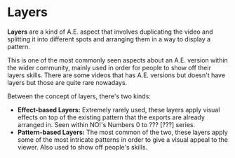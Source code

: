 # Layers
**Layers** are a kind of A.E. aspect that involves duplicating the video and splitting it into different spots and arranging them in a way to display a pattern.

This is one of the most commonly seen aspects about an A.E. version within the wider community, mainly used in order for people to show off their layers skills. There are some videos that has A.E. versions but doesn't have layers but those are quite rare nowadays.

Between the concept of layers, there's two kinds:
- **Effect-based Layers:** Extremely rarely used, these layers apply visual effects on top of the existing pattern that the exports are already arranged in. Seen within NO!'s Numbers 0 to ??? [???] series.
- **Pattern-based Layers:** The most common of the two, these layers apply some of the most intricate patterns in order to give a visual appeal to the viewer. Also used to show off people's skills.
